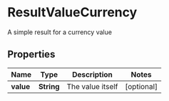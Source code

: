 

# ResultValueCurrency

A simple result for a currency value

## Properties

| Name | Type | Description | Notes |
|------------ | ------------- | ------------- | -------------|
|**value** | **String** | The value itself |  [optional] |



